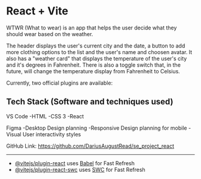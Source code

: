 # React + Vite

WTWR (What to wear) is an app that helps the user decide what they should wear based on the weather.

The header displays the user's current city and the date, a button to add more clothing options to the list and the user's name and choosen avatar. It also has a "weather card" that displays the temperature of the user's city and it's degrees in Fahrenheit. There is also a toggle switch that, in the future, will change the temperature display from Fahrenheit to Celsius.

Currently, two official plugins are available:

## Tech Stack (Software and techniques used)

VS Code
-HTML
-CSS 3
-React

Figma
-Desktop Design planning
-Responsive Design planning for mobile
-Visual User interactivity styles

GitHub Link:
https://github.com/DariusAugustRead/se_project_react

---

- [@vitejs/plugin-react](https://github.com/vitejs/vite-plugin-react/blob/main/packages/plugin-react/README.md) uses [Babel](https://babeljs.io/) for Fast Refresh
- [@vitejs/plugin-react-swc](https://github.com/vitejs/vite-plugin-react-swc) uses [SWC](https://swc.rs/) for Fast Refresh
